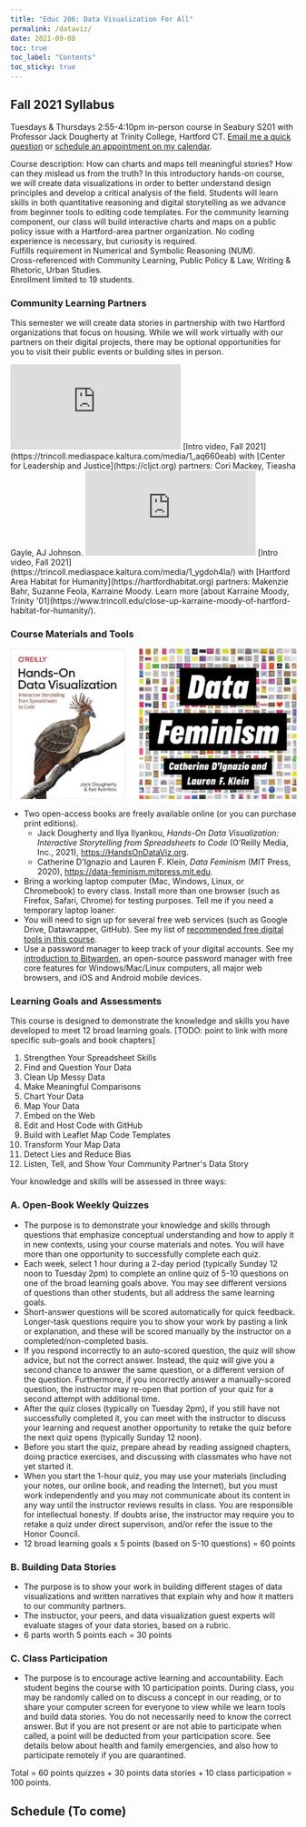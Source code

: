 ```yaml
---
title: "Educ 206: Data Visualization For All"
permalink: /dataviz/
date: 2021-09-08
toc: true
toc_label: "Contents"
toc_sticky: true
---
```

## Fall 2021 Syllabus
Tuesdays & Thursdays 2:55-4:10pm in-person course in Seabury S201 with Professor Jack Dougherty at Trinity College, Hartford CT. [Email me a quick question](mailto:jack.dougherty@trincoll.edu) or [schedule an appointment on my calendar](https://jackdougherty.org/).

Course description: How can charts and maps tell meaningful stories? How can they mislead us from the truth? In this introductory hands-on course, we will create data visualizations in order to better understand design principles and develop a critical analysis of the field. Students will learn skills in both quantitative reasoning and digital storytelling as we advance from beginner tools to editing code templates. For the community learning component, our class will build interactive charts and maps on a public policy issue with a Hartford-area partner organization. No coding experience is necessary, but curiosity is required.  
Fulfills requirement in Numerical and Symbolic Reasoning (NUM).   
Cross-referenced with Community Learning, Public Policy & Law, Writing & Rhetoric, Urban Studies.  
Enrollment limited to 19 students.  

### Community Learning Partners
This semester we will create data stories in partnership with two Hartford organizations that focus on housing. While we will work virtually with our partners on their digital projects, there may be optional opportunities for you to visit their public events or building sites in person.

<iframe src="https://cdnapisec.kaltura.com/p/2366381/sp/236638100/embedIframeJs/uiconf_id/42684261/partner_id/2366381?iframeembed=true&playerId=kplayer&entry_id=1_aq660eab&flashvars[streamerType]=auto"  allowfullscreen webkitallowfullscreen mozAllowFullScreen allow="autoplay *; fullscreen *; encrypted-media *" frameborder="0"></iframe>
[Intro video, Fall 2021](https://trincoll.mediaspace.kaltura.com/media/1_aq660eab) with [Center for Leadership and Justice](https://cljct.org) partners: Cori Mackey, Tieasha Gayle, AJ Johnson.

<iframe src="https://cdnapisec.kaltura.com/p/2366381/sp/236638100/embedIframeJs/uiconf_id/42684261/partner_id/2366381?iframeembed=true&playerId=kplayer&entry_id=1_ygdoh4la&flashvars[streamerType]=auto"  allowfullscreen webkitallowfullscreen mozAllowFullScreen allow="autoplay *; fullscreen *; encrypted-media *" frameborder="0"></iframe>
[Intro video, Fall 2021](https://trincoll.mediaspace.kaltura.com/media/1_ygdoh4la/) with [Hartford Area Habitat for Humanity](https://hartfordhabitat.org) partners: Makenzie Bahr, Suzanne Feola, Karraine Moody. Learn more [about Karraine Moody, Trinity '01](https://www.trincoll.edu/close-up-karraine-moody-of-hartford-habitat-for-humanity/).

### Course Materials and Tools
![book covers](/images/2021/covers-hodv-datafeminism.png)
- Two open-access books are freely available online (or you can purchase print editions).
  - Jack Dougherty and Ilya Ilyankou, *Hands-On Data Visualization: Interactive Storytelling from Spreadsheets to Code* (O’Reilly Media, Inc., 2021), <https://HandsOnDataViz.org>.
  - Catherine D’Ignazio and Lauren F. Klein, *Data Feminism* (MIT Press, 2020), <https://data-feminism.mitpress.mit.edu>.
- Bring a working laptop computer (Mac, Windows, Linux, or Chromebook) to every class. Install more than one browser (such as Firefox, Safari, Chrome) for testing purposes. Tell me if you need a temporary laptop loaner.
- You will need to sign up for several free web services (such as Google Drive, Datawrapper, GitHub). See my list of [recommended free digital tools in this course](https://handsondataviz.org/recommended-tools.html).
- Use a password manager to keep track of your digital accounts. See my [introduction to Bitwarden](https://handsondataviz.org/password-manager.html), an open-source password manager with free core features for Windows/Mac/Linux computers, all major web browsers, and iOS and Android mobile devices.

### Learning Goals and Assessments
This course is designed to demonstrate the knowledge and skills you have developed to meet 12 broad learning goals. [TODO: point to link with more specific sub-goals and book chapters]

1. Strengthen Your Spreadsheet Skills
2. Find and Question Your Data
3. Clean Up Messy Data
4. Make Meaningful Comparisons
5. Chart Your Data
6. Map Your Data
7. Embed on the Web
8. Edit and Host Code with GitHub
9. Build with Leaflet Map Code Templates
10. Transform Your Map Data
11. Detect Lies and Reduce Bias
12. Listen, Tell, and Show Your Community Partner's Data Story

Your knowledge and skills will be assessed in three ways:

### A. Open-Book Weekly Quizzes
- The purpose is to demonstrate your knowledge and skills through questions that emphasize conceptual understanding and how to apply it in new contexts, using your course materials and notes. You will have more than one opportunity to successfully complete each quiz.
- Each week, select 1 hour during a 2-day period (typically Sunday 12 noon to Tuesday 2pm) to complete an online quiz of 5-10 questions on one of the broad learning goals above. You may see different versions of questions than other students, but all address the same learning goals.
- Short-answer questions will be scored automatically for quick feedback. Longer-task questions require you to show your work by pasting a link or explanation, and these will be scored manually by the instructor on a completed/non-completed basis.
- If you respond incorrectly to an auto-scored question, the quiz will show advice, but not the correct answer. Instead, the quiz will give you a second chance to answer the same question, or a different version of the question. Furthermore, if you incorrectly answer a manually-scored question, the instructor may re-open that portion of your quiz for a second attempt with additional time.
- After the quiz closes (typically on Tuesday 2pm), if you still have not successfully completed it, you can meet with the instructor to discuss your learning and request another opportunity to retake the quiz before the next quiz opens (typically Sunday 12 noon).
- Before you start the quiz, prepare ahead by reading assigned chapters, doing practice exercises, and discussing with classmates who have not yet started it.
- When you start the 1-hour quiz, you may use your materials (including your notes, our online book, and reading the Internet), but you must work independently and you may not communicate about its content in any way until the instructor reviews results in class. You are responsible for intellectual honesty. If doubts arise, the instructor may require you to retake a quiz under direct supervison, and/or refer the issue to the Honor Council.
- 12 broad learning goals x 5 points (based on 5-10 questions) = 60 points

### B. Building Data Stories
- The purpose is to show your work in building different stages of data visualizations and written narratives that explain why and how it matters to our community partners.
- The instructor, your peers, and data visualization guest experts will evaluate stages of your data stories, based on a rubric.
- 6 parts worth 5 points each = 30 points

### C. Class Participation
- The purpose is to encourage active learning and accountability. Each student begins the course with 10 participation points. During class, you may be randomly called on to discuss a concept in our reading, or to share your computer screen for everyone to view while we learn tools and build data stories. You do not necessarily need to know the correct answer. But if you are not present or are not able to participate when called, a point will be deducted from your participation score. See details below about health and family emergencies, and also how to participate remotely if you are quarantined.

Total = 60 points quizzes + 30 points data stories + 10 class participation = 100 points.

<!-- You can access your individual scores on the password-protected Moodle site for this class. [TODO link]

### Academic Policies TODO



### How to Succeed in this Course TODO

- Find active ways, not passive ways, to take notes... rewrite in your own words...
- Meet up with a classmate or small group to -->

## Schedule (To come)
<!-- Always check for schedule updates from the instructor. Important changes will appear **in bold**.

TODO: Send tentative meeting times to community partners


### Week 0
- Open-book quiz about this syllabus: 4 questions x 0.25 points = 1 bonus point for total score
- When taking a Moodle quiz, be sure to “check” each answer, and also click “submit and finish” at the end.

### Week 1

### Week 2

### Week 3

#### Subheader

### Week 4 -->
